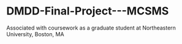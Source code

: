 # DMDD-Final-Project---MCSMS
Associated with coursework as a graduate student at Northeastern University, Boston, MA
